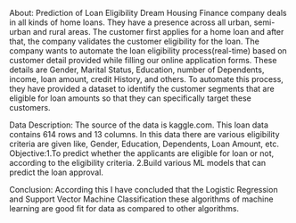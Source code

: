 About: Prediction of Loan Eligibility
 Dream Housing Finance company deals in all kinds of home loans. They have a presence across all urban, semi-urban and rural areas. The customer first applies for a home loan and after that, the company validates the customer eligibility for the loan. The company wants to automate the loan eligibility process(real-time) based on customer detail provided while filling our online application forms. These details are Gender, Marital Status, Education, number of Dependents, income, loan amount, credit History, and others. To automate this process, they have provided a dataset to identify the customer segments that are eligible for loan amounts so that they can specifically target these customers.

Data Description: The source of the data is kaggle.com. This loan data contains 614 rows and 13 columns. In this data there are various eligibility criteria are given like, Gender, Education, Dependents, Loan Amount, etc.
Objective:1.To predict whether the applicants are eligible for loan or not, according to the eligibility criteria. 2.Build various ML models that can predict the loan approval.

Conclusion: According this I have concluded that the Logistic Regression and Support Vector Machine Classification these algorithms of machine learning are good fit for data as compared to other algorithms.
